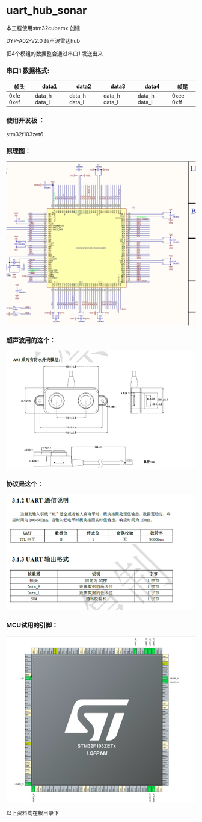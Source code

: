 # uart_hub_sonar

本工程使用stm32cubemx 创建

DYP-A02-V2.0 超声波雷达hub



把4个模组的数据整合通过串口1 发送出来



### **串口1 数据格式:**

| 帧头      | data1         | data2         | data3         | data4         | 帧尾      |
| --------- | ------------- | ------------- | ------------- | ------------- | --------- |
| 0xfe 0xef | data_h data_l | data_h data_l | data_h data_l | data_h data_l | 0xee 0xff |

### **使用开发板 ：**

stm32f103zet6

### **原理图：**

![1584437786661](https://github.com/jinmenglei/uart_hub_sonar/blob/master/res/1584437786661.png)

### **超声波用的这个：**

![1584437593984](https://github.com/jinmenglei/uart_hub_sonar/blob/master/res/1584437593984.png)

### **协议是这个：**

![1584437650467](https://github.com/jinmenglei/uart_hub_sonar/blob/master/res/1584437650467.png)

### **MCU试用的引脚：**

![1584437923255](https://github.com/jinmenglei/uart_hub_sonar/blob/master/res/1584437923255.png)

以上资料均在根目录下
